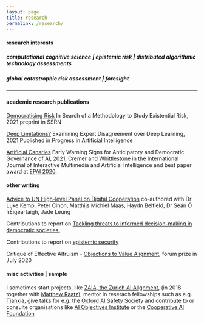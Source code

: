 ```yaml
---
layout: page
title: research
permalink: /research/
---
```


#### research interests 

##### computational cognitive science  | epistemic risk | distributed algorithmic technology assessments 

##### global catastrophic risk assessment | foresight 

------------------------
#### academic research publications

[Democratising Risk](https://papers.ssrn.com/sol3/papers.cfm?abstract_id=3995225) In Search of a Methodology to Study Existential Risk, 2021 preprint in SSRN

[Deep Limitations?](https://link.springer.com/article/10.1007/s13748-021-00239-1) Examining Expert Disagreement over Deep Learning, 2021 Published in Progress in Artificial Intelligence

[Artificial Canaries](https://www.ijimai.org/journal/sites/default/files/2021-02/ijimai_6_5_10.pdf) Early Warning Signs for Anticipatory and Democratic Governance of AI, 2021, Cremer and Whittlestone in the International Journal of Interactive Multimedia and Artificial Intelligence and best paper award at [EPAI 2020](https://dmip.webs.upv.es/EPAI2020/).

#### other writing 

[Advice to UN High-level Panel on Digital Cooperation](https://www.cser.ac.uk/news/advice-un-high-level-panel-digital-cooperation/) co-authored with Dr Luke Kemp, Peter Cihon, Matthijs Michiel Maas, Haydn Belfield, Dr Seán Ó hÉigeartaigh, Jade Leung 

Contributions to report on [Tackling threats to informed decision-making in democratic societies.](https://www.turing.ac.uk/research/publications/tackling-threats-informed-decision-making-democratic-societies)

Contributions to report on [epistemic security](https://www.turing.ac.uk/sites/default/files/2020-10/epistemic-security-report_final.pdf)

Critique of Effective Altruism - [Objections to Value Alignment](https://forum.effectivealtruism.org/posts/DxfpGi9hwvwLCf5iQ/objections-to-value-alignment-between-effective-altruists), forum prize in July 2020

#### misc activities | sample 

I sometimes start projects, like [ZAIA, the Zurich AI Alignment](https://www.zurich-ai-alignment.com/discussion-group), (in 2018 together with [Matthew Raatz](http://amid.fish/)), mentor in reserach fellowships such as e.g. [Tianxia](https://www.tian-xia.com/), give talks for e.g. the [Oxford AI Safety Society](https://twitter.com/OxfordAI/status/1521139105127669761?s=20) and contribute to or consulte organisations like [AI Objectives Institute](https://ai.objectives.institute/blog/ai-and-the-transformation-of-capitalism) or the [Cooperative AI Foundation](https://www.cooperativeai.com/)


